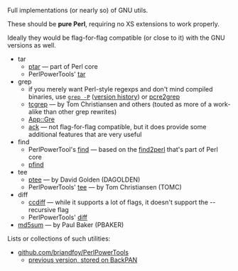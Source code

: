 Full implementations (or nearly so) of GNU utils.

These should be **pure Perl**, requiring no XS extensions to work properly.

Ideally they would be flag-for-flag compatible (or close to it) with the GNU versions as well.

* tar
    * [ptar](http://perldoc.perl.org/ptar.html) — part of Perl core
    * PerlPowerTools' [tar](https://github.com/briandfoy/PerlPowerTools/blob/master/bin/tar)
* grep
    * if you merely want Perl-style regexps and don't mind compiled binaries, use [`grep -P`](https://man7.org/linux/man-pages/man1/grep.1.html#:~:text=%2DP%2C-,%2D%2Dperl%2Dregexp,-Interpret%20I%3CPATTERNS) ([version history](https://git.savannah.gnu.org/cgit/grep.git/log/src/pcresearch.c)) or [pcre2grep](https://www.pcre.org/current/doc/html/index.html)
    * [tcgrep](https://github.com/briandfoy/PerlPowerTools/blob/master/bin/grep) — by Tom Christiansen and others (touted as more of a work-alike than other grep rewrites)
    * [App::Gre](https://metacpan.org/pod/App::Gre)
    * [ack](https://beyondgrep.com/) — not flag-for-flag compatible, but it does provide some additional features that are very useful
* find
    * PerlPowerTool's [find](https://github.com/briandfoy/PerlPowerTools/blob/master/bin/find) — based on the [find2perl](http://perldoc.perl.org/find2perl.html) that's part of Perl core
    * [pfind](https://metacpan.org/dist/App-Pfind/view/script/pfind)
* tee
    * [ptee](https://metacpan.org/dist/Tee/view/bin/ptee) — by David Golden (DAGOLDEN)
    * PerlPowerTools' [tee](https://github.com/briandfoy/PerlPowerTools/blob/master/bin/tee) — by Tom Christiansen (TOMC)
* diff
    * [ccdiff](https://metacpan.org/dist/App-ccdiff/view/ccdiff) — while it supports a lot of flags, it doesn't support the --recursive flag
    * PerlPowerTools' [diff](https://github.com/briandfoy/PerlPowerTools/blob/master/bin/diff)
* [md5sum](https://metacpan.org/pod/release/PBAKER/md5sum-perl-0.1/md5sum-perl) — by Paul Baker (PBAKER)

Lists or collections of such utilities:

* [github.com/briandfoy/PerlPowerTools](https://github.com/briandfoy/PerlPowerTools)
    * [previous version, stored on BackPAN](https://metacpan.org/release/CWEST/ppt-0.14)
